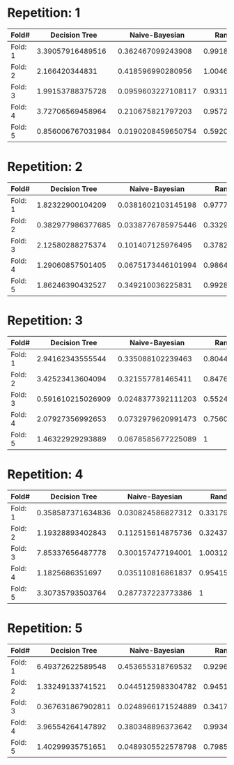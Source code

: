 # Repetition:  1
Fold# | Decision Tree | Naive-Bayesian | Random Forest | SVM | Which
--------- | --------- | --------- | --------- | --------- | --------- 
Fold:  1 | 3.39057916489516 | 0.362467099243908 | 0.991882281714205 | 0.971326689698224 | 0 
Fold:  2 | 2.166420344831 | 0.418596990280956 | 1.00463513018993 | 1.18741992300291 | 0.0883398066244039 
Fold:  3 | 1.99153788375728 | 0.0959603227108117 | 0.931159397291258 | 0.268064472003341 | 0.0233152544830019 
Fold:  4 | 3.72706569458964 | 0.210675821797203 | 0.957286645694156 | 0.98312862745998 | 0.0547673110971085 
Fold:  5 | 0.856006767031984 | 0.0190208459650754 | 0.592006242546859 | 0.0694617053426519 | 0.00316714748033071

# Repetition:  2
Fold# | Decision Tree | Naive-Bayesian | Random Forest | SVM | Which
--------- | --------- | --------- | --------- | --------- | --------- 
Fold:  1 | 1.82322900104209 | 0.0381602103145198 | 0.977735911534917 | 0.140514912167559 | 0.12978008911705 
Fold:  2 | 0.382977986377685 | 0.0338776785975446 | 0.33290756177569 | 0.101539544871988 | 0.0109466315677237 
Fold:  3 | 2.12580288275374 | 0.101407125976495 | 0.378240622580266 | 0.351531035350271 | 0.0148151642071237 
Fold:  4 | 1.29060857501405 | 0.0675173446101994 | 0.986480211631689 | 0.223757492968281 | 0.029922909699265 
Fold:  5 | 1.86246390432527 | 0.349210036225831 | 0.992849792527844 | 1.15955058033321 | 0.477249062166984

# Repetition:  3
Fold# | Decision Tree | Naive-Bayesian | Random Forest | SVM | Which
--------- | --------- | --------- | --------- | --------- | --------- 
Fold:  1 | 2.94162343555544 | 0.335088102239463 | 0.804424979303762 | 1.02886827742612 | 0.0314116686214521 
Fold:  2 | 3.42523413604094 | 0.321557781465411 | 0.847693469953637 | 1.04218952735811 | 0.172861376214751 
Fold:  3 | 0.591610215026909 | 0.0248377392111203 | 0.552469428511208 | 0.101960320027509 | 0.00655967065343541 
Fold:  4 | 2.07927356992653 | 0.0732979620991473 | 0.756072715085755 | 0.211548028089449 | 2.11886079418845 
Fold:  5 | 1.46322929293889 | 0.0678585677225089 | 1 | 0.227339099775857 | 0.0499564458999714

# Repetition:  4
Fold# | Decision Tree | Naive-Bayesian | Random Forest | SVM | Which
--------- | --------- | --------- | --------- | --------- | --------- 
Fold:  1 | 0.358587371634836 | 0.030824586827312 | 0.331791533810959 | 0.0992537219074218 | 0.0557229451058577 
Fold:  2 | 1.19328893402843 | 0.112515614875736 | 0.324371600101355 | 0.369909972250463 | 0 
Fold:  3 | 7.85337656487778 | 0.300157477194001 | 1.00312162884205 | 1.04415553056591 | 0.0404317861177772 
Fold:  4 | 1.1825686351697 | 0.035110816861837 | 0.954157031709242 | 0.124313532157748 | 0.00953203778390312 
Fold:  5 | 3.30735793503764 | 0.287737223773386 | 1 | 1.05626586062074 | 0.0160195904454522

# Repetition:  5
Fold# | Decision Tree | Naive-Bayesian | Random Forest | SVM | Which
--------- | --------- | --------- | --------- | --------- | --------- 
Fold:  1 | 6.49372622589548 | 0.453655318769532 | 0.929642645247573 | 1.01747723434349 | 0.421541517071461 
Fold:  2 | 1.33249133741521 | 0.0445125983304782 | 0.945143650736369 | 0.165028275575176 | 0.0410001344018869 
Fold:  3 | 0.367631867902811 | 0.0248966171524889 | 0.34172322392755 | 0.104753836071686 | 0.0387857123699369 
Fold:  4 | 3.96554264147892 | 0.380348896373642 | 0.993400448712862 | 1.15923858254898 | 0 
Fold:  5 | 1.40299935751651 | 0.0489305522578798 | 0.798567934227732 | 0.171606276696883 | 0.00482948705737799
